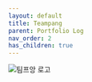 ```yaml
---
layout: default
title: Teampang
parent: Portfolio Log
nav_order: 2
has_children: true
---
```


![팀프앙 로고 ](https://user-images.githubusercontent.com/37579661/91409009-bf86e200-e87f-11ea-9be5-75635b4f7b2a.png)
